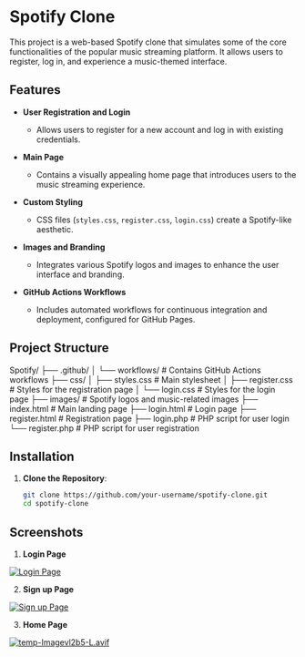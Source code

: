 # Spotify Clone

This project is a web-based Spotify clone that simulates some of the core functionalities of the popular music streaming platform. It allows users to register, log in, and experience a music-themed interface.

## Features

- **User Registration and Login**
  - Allows users to register for a new account and log in with existing credentials.
  
- **Main Page**
  - Contains a visually appealing home page that introduces users to the music streaming experience.
  
- **Custom Styling**
  - CSS files (`styles.css`, `register.css`, `login.css`) create a Spotify-like aesthetic.

- **Images and Branding**
  - Integrates various Spotify logos and images to enhance the user interface and branding.

- **GitHub Actions Workflows**
  - Includes automated workflows for continuous integration and deployment, configured for GitHub Pages.

## Project Structure

Spotify/
├── .github/
│   └── workflows/          # Contains GitHub Actions workflows
├── css/
│   ├── styles.css          # Main stylesheet
│   ├── register.css        # Styles for the registration page
│   └── login.css           # Styles for the login page
├── images/                 # Spotify logos and music-related images
├── index.html              # Main landing page
├── login.html              # Login page
├── register.html           # Registration page
├── login.php               # PHP script for user login
└── register.php            # PHP script for user registration

## Installation

1. **Clone the Repository**:
   ```bash
   git clone https://github.com/your-username/spotify-clone.git
   cd spotify-clone

## Screenshots

1. **Login Page**

[![Login Page](https://i.postimg.cc/C1sn6b9R/temp-Image57sgkj.avif)](https://postimg.cc/S2jKnYS4)

2. **Sign up Page**

[![Sign up Page](https://i.postimg.cc/RZmF2WQf/temp-Imagep-Cm-Ahj.avif)](https://postimg.cc/4m8s9N0N)

3. **Home Page**

[![temp-Imagevl2b5-L.avif](https://i.postimg.cc/XqTZrxCD/temp-Imagevl2b5-L.avif)](https://postimg.cc/rRNyb1gS)

